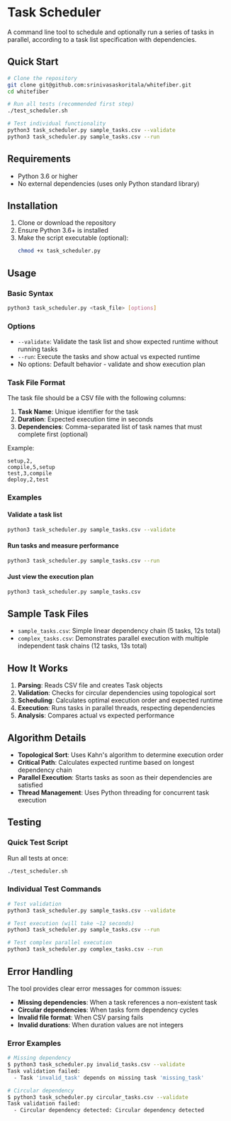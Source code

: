 # Task Scheduler

A command line tool to schedule and optionally run a series of tasks in parallel, according to a task list specification with dependencies.


## Quick Start

```bash
# Clone the repository
git clone git@github.com:srinivasaskoritala/whitefiber.git
cd whitefiber

# Run all tests (recommended first step)
./test_scheduler.sh

# Test individual functionality
python3 task_scheduler.py sample_tasks.csv --validate
python3 task_scheduler.py sample_tasks.csv --run
```

## Requirements

- Python 3.6 or higher
- No external dependencies (uses only Python standard library)

## Installation

1. Clone or download the repository
2. Ensure Python 3.6+ is installed
3. Make the script executable (optional):
   ```bash
   chmod +x task_scheduler.py
   ```

## Usage

### Basic Syntax

```bash
python3 task_scheduler.py <task_file> [options]
```

### Options

- `--validate`: Validate the task list and show expected runtime without running tasks
- `--run`: Execute the tasks and show actual vs expected runtime
- No options: Default behavior - validate and show execution plan

### Task File Format

The task file should be a CSV file with the following columns:

1. **Task Name**: Unique identifier for the task
2. **Duration**: Expected execution time in seconds
3. **Dependencies**: Comma-separated list of task names that must complete first (optional)

Example:
```csv
setup,2,
compile,5,setup
test,3,compile
deploy,2,test
```

### Examples

#### Validate a task list
```bash
python3 task_scheduler.py sample_tasks.csv --validate
```

#### Run tasks and measure performance
```bash
python3 task_scheduler.py sample_tasks.csv --run
```

#### Just view the execution plan
```bash
python3 task_scheduler.py sample_tasks.csv
```

## Sample Task Files

- `sample_tasks.csv`: Simple linear dependency chain (5 tasks, 12s total)
- `complex_tasks.csv`: Demonstrates parallel execution with multiple independent task chains (12 tasks, 13s total)

## How It Works

1. **Parsing**: Reads CSV file and creates Task objects
2. **Validation**: Checks for circular dependencies using topological sort
3. **Scheduling**: Calculates optimal execution order and expected runtime
4. **Execution**: Runs tasks in parallel threads, respecting dependencies
5. **Analysis**: Compares actual vs expected performance

## Algorithm Details

- **Topological Sort**: Uses Kahn's algorithm to determine execution order
- **Critical Path**: Calculates expected runtime based on longest dependency chain
- **Parallel Execution**: Starts tasks as soon as their dependencies are satisfied
- **Thread Management**: Uses Python threading for concurrent task execution

## Testing

### Quick Test Script

Run all tests at once:
```bash
./test_scheduler.sh
```

### Individual Test Commands

```bash
# Test validation
python3 task_scheduler.py sample_tasks.csv --validate

# Test execution (will take ~12 seconds)
python3 task_scheduler.py sample_tasks.csv --run

# Test complex parallel execution
python3 task_scheduler.py complex_tasks.csv --run
```


## Error Handling

The tool provides clear error messages for common issues:

- **Missing dependencies**: When a task references a non-existent task
- **Circular dependencies**: When tasks form dependency cycles
- **Invalid file format**: When CSV parsing fails
- **Invalid durations**: When duration values are not integers

### Error Examples

```bash
# Missing dependency
$ python3 task_scheduler.py invalid_tasks.csv --validate
Task validation failed:
  - Task 'invalid_task' depends on missing task 'missing_task'

# Circular dependency
$ python3 task_scheduler.py circular_tasks.csv --validate
Task validation failed:
  - Circular dependency detected: Circular dependency detected
```
